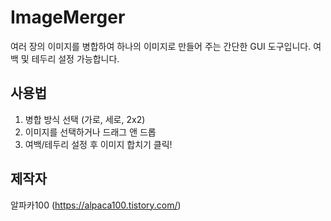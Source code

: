 # ImageMerger
여러 장의 이미지를 병합하여 하나의 이미지로 만들어 주는 간단한 GUI 도구입니다. 여백 및 테두리 설정 가능합니다.

## 사용법
1. 병합 방식 선택 (가로, 세로, 2x2)
2. 이미지를 선택하거나 드래그 앤 드롭
3. 여백/테두리 설정 후 이미지 합치기 클릭!

## 제작자
알파카100 (https://alpaca100.tistory.com/)
